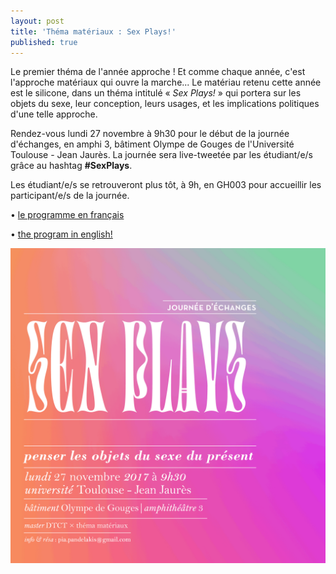 ```yaml
---
layout: post
title: 'Théma matériaux : Sex Plays!'
published: true
---
```


<p>Le premier théma de l'année approche ! Et comme chaque année, c'est l'approche matériaux qui ouvre la marche... Le matériau retenu cette année est le silicone, dans un théma intitulé &laquo;&nbsp;<em>Sex Plays!</em>&nbsp;&raquo; qui portera sur les objets du sexe, leur conception, leurs usages, et les implications politiques d'une telle approche.</p>

<p>Rendez-vous lundi 27 novembre à 9h30 pour le début de la journée d'échanges, en amphi 3, bâtiment Olympe de Gouges de l'Université Toulouse - Jean Jaurès. La journée sera live-tweetée par les étudiant/e/s grâce au hashtag <strong>#SexPlays</strong>.</p>
<p>Les étudiant/e/s se retrouveront plus tôt, à 9h, en GH003 pour accueillir les participant/e/s de la journée.</p>

<p>• <a href="/docs/2017/WKS_SEX-PLAYS_prog-fr.pdf">le programme en français</a></p>
<p>• <a href="/docs/2017/WKS_SEX-PLAYS_prog-eng.pdf">the program in english!</a></p>

<img src="/../img/2017_11/WKS_SEX-PLAYS_webimg-full.png"/>





 